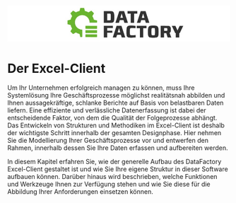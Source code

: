 ![](/Pictures/Logo.png)

# Der Excel-Client

Um Ihr Unternehmen erfolgreich managen zu können, muss Ihre Systemlösung Ihre Geschäftsprozesse möglichst realitätsnah abbilden und Ihnen aussagekräftige, schlanke Berichte auf Basis von belastbaren Daten liefern. Eine effiziente und verlässliche Datenerfassung ist dabei der entscheidende Faktor, von dem die Qualität der Folgeprozesse abhängt. Das Entwickeln von Strukturen und Methodiken im Excel-Client ist deshalb der wichtigste Schritt innerhalb der gesamten Designphase. Hier nehmen Sie die Modellierung Ihrer Geschäftsprozesse vor und entwerfen den Rahmen, innerhalb dessen Sie Ihre Daten erfassen und aufbereiten werden. 

In diesem Kapitel erfahren Sie, wie der generelle Aufbau des DataFactory Excel-Client gestaltet ist und wie Sie Ihre eigene Struktur in dieser Software aufbauen können. Darüber hinaus wird beschrieben, welche Funktionen und Werkzeuge Ihnen zur Verfügung stehen und wie Sie diese für die Abbildung Ihrer Anforderungen einsetzen können.